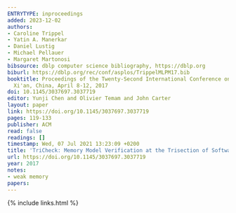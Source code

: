 ```yaml
---
ENTRYTYPE: inproceedings
added: 2023-12-02
authors:
- Caroline Trippel
- Yatin A. Manerkar
- Daniel Lustig
- Michael Pellauer
- Margaret Martonosi
bibsource: dblp computer science bibliography, https://dblp.org
biburl: https://dblp.org/rec/conf/asplos/TrippelMLPM17.bib
booktitle: Proceedings of the Twenty-Second International Conference on Architectural Support for Programming Languages and Operating Systems, ASPLOS 2017,
  Xi'an, China, April 8-12, 2017
doi: 10.1145/3037697.3037719
editor: Yunji Chen and Olivier Temam and John Carter
layout: paper
link: https://doi.org/10.1145/3037697.3037719
pages: 119-133
publisher: ACM
read: false
readings: []
timestamp: Wed, 07 Jul 2021 13:23:09 +0200
title: 'TriCheck: Memory Model Verification at the Trisection of Software, Hardware, and ISA'
url: https://doi.org/10.1145/3037697.3037719
year: 2017
notes:
- weak memory
papers:
---
```

{% include links.html %}
